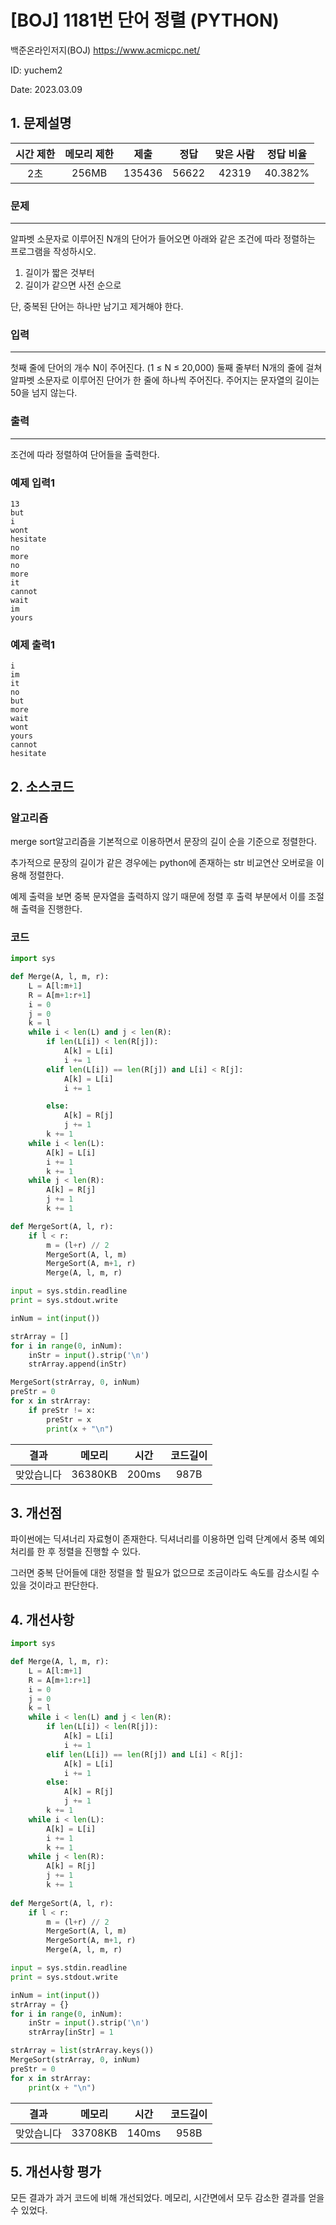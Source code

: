# [BOJ] 1181번 단어 정렬 (PYTHON)
백준온라인저지(BOJ) https://www.acmicpc.net/

ID: yuchem2

Date: 2023.03.09
## 1. 문제설명
| 시간 제한 | 메모리 제한 | 제출  | 정답 | 맞은 사람 | 정답 비율 |
| :---: | :---: | :---: | :---: | :---: | :---: |
|  2초   |  256MB   | 135436 | 56622 | 42319 | 40.382%  |

### 문제
---
알파벳 소문자로 이루어진 N개의 단어가 들어오면 아래와 같은 조건에 따라 정렬하는 프로그램을 작성하시오.
1. 길이가 짧은 것부터
2. 길이가 같으면 사전 순으로

단, 중복된 단어는 하나만 남기고 제거해야 한다.
### 입력
---
첫째 줄에 단어의 개수 N이 주어진다. (1 ≤ N ≤ 20,000) 둘째 줄부터 N개의 줄에 걸쳐 알파벳 소문자로 이루어진 단어가 한 줄에 하나씩 주어진다. 주어지는 문자열의 길이는 50을 넘지 않는다.
### 출력
---
조건에 따라 정렬하여 단어들을 출력한다.

### 예제 입력1
```
13
but
i
wont
hesitate
no
more
no
more
it
cannot
wait
im
yours
```

### 예제 출력1
```
i
im
it
no
but
more
wait
wont
yours
cannot
hesitate
```

## 2. 소스코드

### 알고리즘
merge sort알고리즘을 기본적으로 이용하면서 문장의 길이 순을 기준으로 정렬한다.

추가적으로 문장의 길이가 같은 경우에는 python에 존재하는 str 비교연산 오버로을 이용해 정렬한다. 

예제 출력을 보면 중복 문자열을 출력하지 않기 때문에 정렬 후 출력 부분에서 이를 조절해 출력을 진행한다. 

### 코드
```python
import sys

def Merge(A, l, m, r):
    L = A[l:m+1]
    R = A[m+1:r+1]
    i = 0
    j = 0
    k = l
    while i < len(L) and j < len(R):
        if len(L[i]) < len(R[j]):
            A[k] = L[i]
            i += 1
        elif len(L[i]) == len(R[j]) and L[i] < R[j]:
            A[k] = L[i]
            i += 1

        else:
            A[k] = R[j]
            j += 1
        k += 1
    while i < len(L):
        A[k] = L[i]
        i += 1
        k += 1
    while j < len(R):
        A[k] = R[j]
        j += 1
        k += 1

def MergeSort(A, l, r):
    if l < r:
        m = (l+r) // 2
        MergeSort(A, l, m)
        MergeSort(A, m+1, r)
        Merge(A, l, m, r)

input = sys.stdin.readline
print = sys.stdout.write

inNum = int(input())

strArray = []
for i in range(0, inNum):
    inStr = input().strip('\n')
    strArray.append(inStr)

MergeSort(strArray, 0, inNum)
preStr = 0
for x in strArray:
    if preStr != x:
        preStr = x
        print(x + "\n")
```

| 결과 | 메모리 | 시간 | 코드길이 |
|:---:|:-----: | :---: | :----: |
| 맞았습니다 | 36380KB | 200ms | 987B |


## 3. 개선점
파이썬에는 딕셔너리 자료형이 존재한다. 딕셔너리를 이용하면 입력 단계에서 중복 예외 처리를 한 후 정렬을 진행할 수 있다. 

그러면 중복 단어들에 대한 정렬을 할 필요가 없으므로 조금이라도 속도를 감소시킬 수 있을 것이라고 판단한다. 

## 4. 개선사항
```Python
import sys

def Merge(A, l, m, r):
    L = A[l:m+1]
    R = A[m+1:r+1]
    i = 0
    j = 0
    k = l
    while i < len(L) and j < len(R):
        if len(L[i]) < len(R[j]):
            A[k] = L[i]
            i += 1
        elif len(L[i]) == len(R[j]) and L[i] < R[j]:
            A[k] = L[i]
            i += 1
        else:
            A[k] = R[j]
            j += 1
        k += 1
    while i < len(L):
        A[k] = L[i]
        i += 1
        k += 1
    while j < len(R):
        A[k] = R[j]
        j += 1
        k += 1
        
def MergeSort(A, l, r):
    if l < r:
        m = (l+r) // 2
        MergeSort(A, l, m)
        MergeSort(A, m+1, r)
        Merge(A, l, m, r)

input = sys.stdin.readline
print = sys.stdout.write

inNum = int(input())
strArray = {}
for i in range(0, inNum):
    inStr = input().strip('\n')
    strArray[inStr] = 1

strArray = list(strArray.keys())
MergeSort(strArray, 0, inNum)
preStr = 0
for x in strArray:
    print(x + "\n")
```

| 결과 | 메모리 | 시간 | 코드길이 |
|:---:|:-----: | :---: | :----: |
| 맞았습니다 | 33708KB | 140ms | 958B |

## 5. 개선사항 평가

모든 결과가 과거 코드에 비해 개선되었다. 메모리, 시간면에서 모두 감소한 결과를 얻을 수 있었다. 
